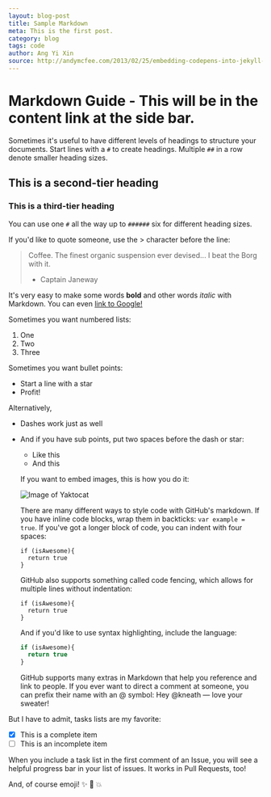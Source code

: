 ```yaml
---
layout: blog-post
title: Sample Markdown
meta: This is the first post.
category: blog
tags: code
author: Ang Yi Xin
source: http://andymcfee.com/2013/02/25/embedding-codepens-into-jekyll-blogs/
---
```


# Markdown Guide - This will be in the content link at the side bar.

Sometimes it's useful to have different levels of headings to structure your documents. Start lines with a `#` to create headings. Multiple `##` in a row denote smaller heading sizes.

## This is a second-tier heading
### This is a third-tier heading

You can use one `#` all the way up to `######` six for different heading sizes.

If you'd like to quote someone, use the > character before the line:

> Coffee. The finest organic suspension ever devised... I beat the Borg with it.
> - Captain Janeway

It's very easy to make some words **bold** and other words *italic* with Markdown. You can even [link to Google!](http://google.com)

Sometimes you want numbered lists:

1. One
2. Two
3. Three

Sometimes you want bullet points:

* Start a line with a star
* Profit!

Alternatively,

- Dashes work just as well
- And if you have sub points, put two spaces before the dash or star:
  - Like this
  - And this


  If you want to embed images, this is how you do it:

  ![Image of Yaktocat](https://octodex.github.com/images/yaktocat.png)


  There are many different ways to style code with GitHub's markdown. If you have inline code blocks, wrap them in backticks: `var example = true`.  If you've got a longer block of code, you can indent with four spaces:

      if (isAwesome){
        return true
      }

  GitHub also supports something called code fencing, which allows for multiple lines without indentation:

  ```
  if (isAwesome){
    return true
  }
  ```

  And if you'd like to use syntax highlighting, include the language:

  ```javascript
  if (isAwesome){
    return true
  }
  ```

  GitHub supports many extras in Markdown that help you reference and link to people. If you ever want to direct a comment at someone, you can prefix their name with an @ symbol: Hey @kneath — love your sweater!

But I have to admit, tasks lists are my favorite:

- [x] This is a complete item
- [ ] This is an incomplete item

When you include a task list in the first comment of an Issue, you will see a helpful progress bar in your list of issues. It works in Pull Requests, too!

And, of course emoji! :sparkles: :camel: :boom:
